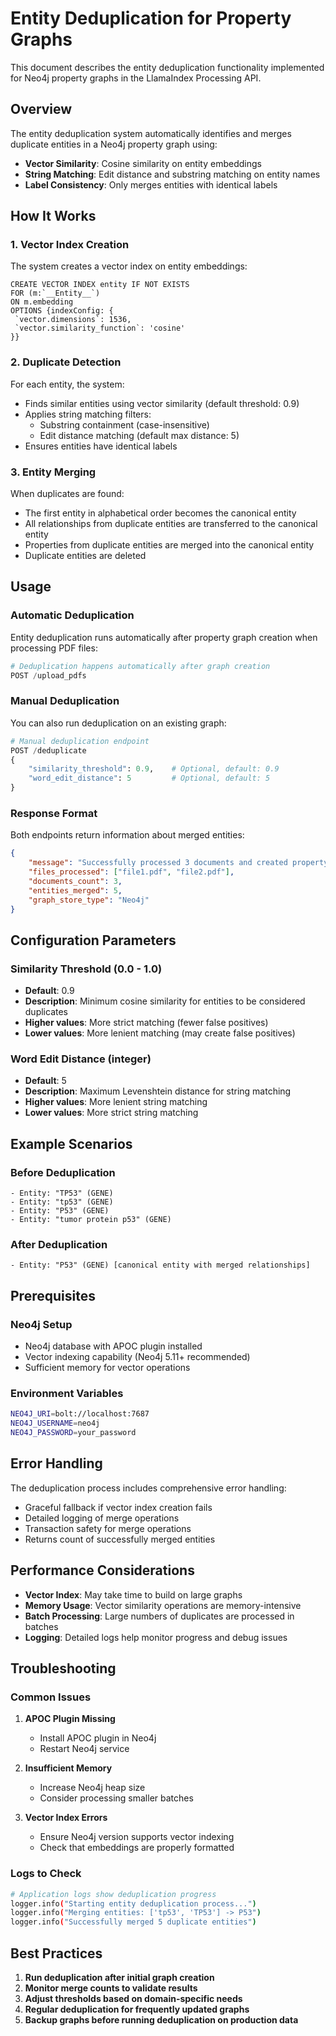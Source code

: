 # Entity Deduplication for Property Graphs

This document describes the entity deduplication functionality implemented for Neo4j property graphs in the LlamaIndex Processing API.

## Overview

The entity deduplication system automatically identifies and merges duplicate entities in a Neo4j property graph using:
- **Vector Similarity**: Cosine similarity on entity embeddings
- **String Matching**: Edit distance and substring matching on entity names
- **Label Consistency**: Only merges entities with identical labels

## How It Works

### 1. Vector Index Creation
The system creates a vector index on entity embeddings:
```cypher
CREATE VECTOR INDEX entity IF NOT EXISTS
FOR (m:`__Entity__`)
ON m.embedding
OPTIONS {indexConfig: {
 `vector.dimensions`: 1536,
 `vector.similarity_function`: 'cosine'
}}
```

### 2. Duplicate Detection
For each entity, the system:
- Finds similar entities using vector similarity (default threshold: 0.9)
- Applies string matching filters:
  - Substring containment (case-insensitive)
  - Edit distance matching (default max distance: 5)
- Ensures entities have identical labels

### 3. Entity Merging
When duplicates are found:
- The first entity in alphabetical order becomes the canonical entity
- All relationships from duplicate entities are transferred to the canonical entity
- Properties from duplicate entities are merged into the canonical entity
- Duplicate entities are deleted

## Usage

### Automatic Deduplication
Entity deduplication runs automatically after property graph creation when processing PDF files:

```python
# Deduplication happens automatically after graph creation
POST /upload_pdfs
```

### Manual Deduplication
You can also run deduplication on an existing graph:

```python
# Manual deduplication endpoint
POST /deduplicate
{
    "similarity_threshold": 0.9,    # Optional, default: 0.9
    "word_edit_distance": 5         # Optional, default: 5
}
```

### Response Format
Both endpoints return information about merged entities:

```json
{
    "message": "Successfully processed 3 documents and created property graph index. Merged 5 duplicate entities.",
    "files_processed": ["file1.pdf", "file2.pdf"],
    "documents_count": 3,
    "entities_merged": 5,
    "graph_store_type": "Neo4j"
}
```

## Configuration Parameters

### Similarity Threshold (0.0 - 1.0)
- **Default**: 0.9
- **Description**: Minimum cosine similarity for entities to be considered duplicates
- **Higher values**: More strict matching (fewer false positives)
- **Lower values**: More lenient matching (may create false positives)

### Word Edit Distance (integer)
- **Default**: 5
- **Description**: Maximum Levenshtein distance for string matching
- **Higher values**: More lenient string matching
- **Lower values**: More strict string matching

## Example Scenarios

### Before Deduplication
```
- Entity: "TP53" (GENE)
- Entity: "tp53" (GENE)  
- Entity: "P53" (GENE)
- Entity: "tumor protein p53" (GENE)
```

### After Deduplication
```
- Entity: "P53" (GENE) [canonical entity with merged relationships]
```

## Prerequisites

### Neo4j Setup
- Neo4j database with APOC plugin installed
- Vector indexing capability (Neo4j 5.11+ recommended)
- Sufficient memory for vector operations

### Environment Variables
```bash
NEO4J_URI=bolt://localhost:7687
NEO4J_USERNAME=neo4j
NEO4J_PASSWORD=your_password
```

## Error Handling

The deduplication process includes comprehensive error handling:
- Graceful fallback if vector index creation fails
- Detailed logging of merge operations
- Transaction safety for merge operations
- Returns count of successfully merged entities

## Performance Considerations

- **Vector Index**: May take time to build on large graphs
- **Memory Usage**: Vector similarity operations are memory-intensive
- **Batch Processing**: Large numbers of duplicates are processed in batches
- **Logging**: Detailed logs help monitor progress and debug issues

## Troubleshooting

### Common Issues

1. **APOC Plugin Missing**
   - Install APOC plugin in Neo4j
   - Restart Neo4j service

2. **Insufficient Memory**
   - Increase Neo4j heap size
   - Consider processing smaller batches

3. **Vector Index Errors**
   - Ensure Neo4j version supports vector indexing
   - Check that embeddings are properly formatted

### Logs to Check
```bash
# Application logs show deduplication progress
logger.info("Starting entity deduplication process...")
logger.info("Merging entities: ['tp53', 'TP53'] -> P53")
logger.info("Successfully merged 5 duplicate entities")
```

## Best Practices

1. **Run deduplication after initial graph creation**
2. **Monitor merge counts to validate results**
3. **Adjust thresholds based on domain-specific needs**
4. **Regular deduplication for frequently updated graphs**
5. **Backup graphs before running deduplication on production data**